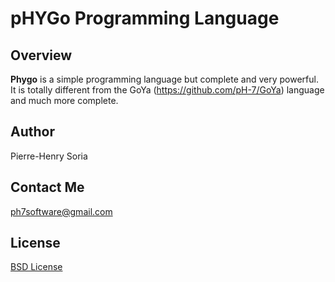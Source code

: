 # pHYGo Programming Language


## Overview

**Phygo** is a simple programming language but complete and very powerful. It is totally different from the GoYa (https://github.com/pH-7/GoYa) language and much more complete.


## Author

Pierre-Henry Soria


## Contact Me

ph7software@gmail.com


## License

[BSD License](http://opensource.org/licenses/bsd-license.php)
